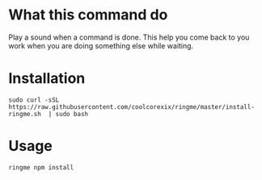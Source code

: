 # What this command do
Play a sound when a command is done. This help you come back to you work when you are doing something else while waiting.

# Installation

```shell
sudo curl -sSL https://raw.githubusercontent.com/coolcorexix/ringme/master/install-ringme.sh  | sudo bash
```

# Usage

```shell
ringme npm install
```

